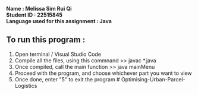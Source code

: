 **Name : Melissa Sim Rui Qi**  
**Student ID : 22515845**  
**Language used for this assignment : Java**  

## To run this program :  
1. Open terminal / Visual Studio Code  
2. Compile all the files, using this commnand >> javac *.java  
3. Once compiled, call the main function >> java mainMenu  
4. Proceed with the program, and choose whichever part you want to view  
5. Once done, enter "5" to exit the program  # Optimising-Urban-Parcel-Logistics
